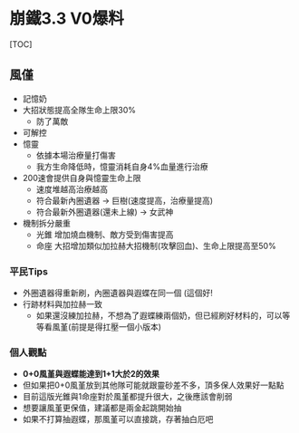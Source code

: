 # 崩鐵3.3 V0爆料
[TOC]
## 風僅
- 記憶奶
- 大招狀態提高全隊生命上限30%
	- 防了萬敵
- 可解控
- 憶靈
	- 依據本場治療量打傷害
	- 我方生命降低時，憶靈消耗自身4%血量進行治療
- 200速會提供自身與憶靈生命上限
	- 速度堆越高治療越高
	- 符合最新內圈遺器 -> 巨樹(速度提高，治療量提高)
	- 符合最新外圈遺器(還未上線) -> 女武神
- 機制拆分嚴重
	- 光錐 增加燒血機制、敵方受到傷害提高
	- 命座 大招增加類似加拉赫大招機制(攻擊回血)、生命上限提高至50%
### 平民Tips
- 外圈遺器得重新刷，內圈遺器與遐蝶在同一個 (這個好!
- 行跡材料與加拉赫一致
	- 如果還沒練加拉赫，不想為了遐蝶練兩個奶，但已經刷好材料的，可以等等看風堇(前提是得扛壓一個小版本)

### 個人觀點
- **0+0風堇與遐蝶能達到1+1大於2的效果**
- 但如果把0+0風堇放到其他隊可能就跟靈砂差不多，頂多保人效果好一點點
- 目前這版光錐與1命座對於風堇都提升很大，之後應該會削弱
- 想要讓風堇更保值，建議都是兩金起跳開始抽
- 如果不打算抽遐蝶，那風堇可以直接跳，存著抽白厄吧
<!--stackedit_data:
eyJoaXN0b3J5IjpbLTE5MzcyNTI0NTldfQ==
-->